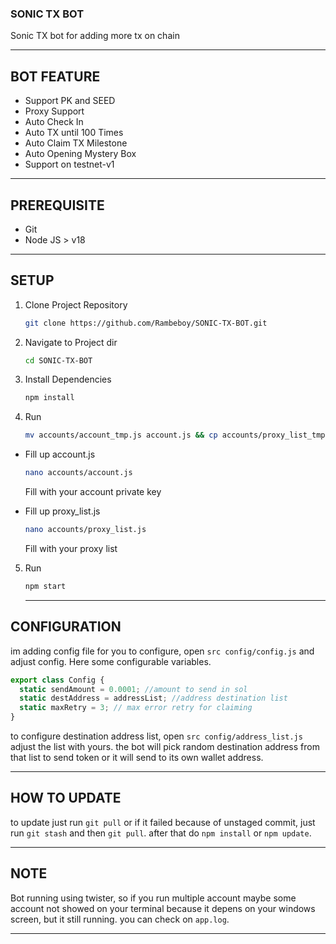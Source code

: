 ### SONIC TX BOT

Sonic TX bot for adding more tx on chain

---

## BOT FEATURE

- Support PK and SEED
- Proxy Support
- Auto Check In
- Auto TX until 100 Times
- Auto Claim TX Milestone
- Auto Opening Mystery Box
- Support on testnet-v1

---

## PREREQUISITE

- Git
- Node JS > v18

---

## SETUP

1. Clone Project Repository
   ```bash
   git clone https://github.com/Rambeboy/SONIC-TX-BOT.git
   ```

2. Navigate to Project dir
   ```bash
   cd SONIC-TX-BOT
   ```

3. Install Dependencies
   ```bash
   npm install
   ```

4. Run
   ```bash
   mv accounts/account_tmp.js account.js && cp accounts/proxy_list_tmp.js proxy_list.js
   ```

- Fill up account.js
  ```bash
  nano accounts/account.js
  ```
  Fill with your account private key

- Fill up proxy_list.js
  ```bash
  nano accounts/proxy_list.js
  ```
  Fill with your proxy list

5. Run
   ```bash
   npm start
   ```

   ---

## CONFIGURATION

im adding config file for you to configure, open `src config/config.js` and adjust config. Here some configurable variables.

```js
export class Config {
  static sendAmount = 0.0001; //amount to send in sol
  static destAddress = addressList; //address destination list
  static maxRetry = 3; // max error retry for claiming
}
```

to configure destination address list, open `src config/address_list.js` adjust the list with yours. the bot will pick random destination address from that list to send token or it will send to its own wallet address.

---

## HOW TO UPDATE

to update just run `git pull` or if it failed because of unstaged commit, just run `git stash` and then `git pull`. after that do `npm install` or `npm update`.

---

## NOTE

Bot running using twister, so if you run multiple account maybe some account not showed on your terminal because it depens on your windows screen, but it still running. you can check on `app.log`.

---
